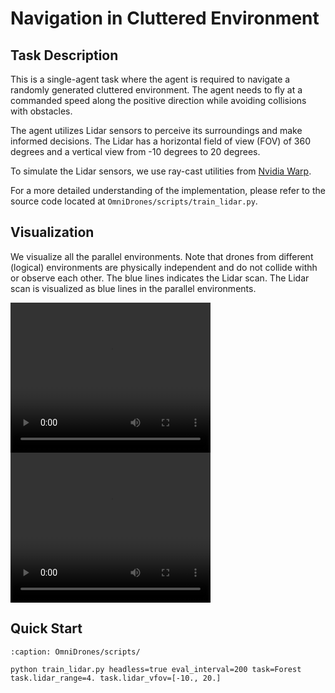 # Navigation in Cluttered Environment

## Task Description

This is a single-agent task where the agent is required to navigate a randomly generated cluttered environment. The agent needs to fly at a commanded speed along the positive direction while avoiding collisions with obstacles.

The agent utilizes Lidar sensors to perceive its surroundings and make informed decisions. The Lidar has a horizontal field of view (FOV) of 360 degrees and a vertical view from -10 degrees to 20 degrees.

To simulate the Lidar sensors, we use ray-cast utilities from [Nvidia Warp](https://github.com/NVIDIA/warp).

For a more detailed understanding of the implementation, please refer to the source code located at `OmniDrones/scripts/train_lidar.py`.

## Visualization

We visualize all the parallel environments. Note that drones from different (logical) environments are physically independent and do not collide withh or observe each other. The blue lines indicates the Lidar scan. The Lidar scan is visualized as blue lines in the parallel environments.

<div>
    <video width="320" height="240" controls>
        <source src="../_static/demo/thin_obstacles.mp4" type="video/mp4">
    </video>
    <video width="320" height="240" controls>
        <source src="../_static/demo/thick_obstacles.mp4" type="video/mp4">
    </video>
</div>

## Quick Start

```{code-block} bash
:caption: OmniDrones/scripts/

python train_lidar.py headless=true eval_interval=200 task=Forest task.lidar_range=4. task.lidar_vfov=[-10., 20.]

```
